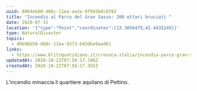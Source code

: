 ```yaml
---
uuid: 8064eb60-d88c-11ea-ae2e-8f943b8c6592
title: "Incendio al Parco del Gran Sasso: 200 ettari bruciati "
date: 2020-07-31
location: '{"type":"Point","coordinates":[13.3056479,42.4435249]}'
type: NaturalDisaster
topics:
  - d9b96b50-d88c-11ea-9373-bd3dbe9aad61
links:
  - https://www.blitzquotidiano.it/cronaca-italia/incendio-parco-gran-sasso-3210599/
updatedAt: 2020-10-22T07:56:17.196Z
createdAt: 2020-10-22T07:56:17.355Z
---
```

L'incendio minaccia il quartiere aquilano di Pettino.